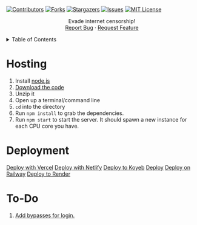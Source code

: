 [![Contributors](https://img.shields.io/github/contributors/neealdon3/nodeunblocker.com.svg?style=for-the-badge)](https://github.com/neealdon3/nodeunblocker.com/graphs/contributors)
[![Forks](https://img.shields.io/github/forks/neealdon3/nodeunblocker.com.svg?style=for-the-badge)](https://github.com/neealdon3/nodeunblocker.com/forks)
[![Stargazers](https://img.shields.io/github/stars/neealdon3/nodeunblocker.com.svg?style=for-the-badge)](https://github.com/neealdon3/nodeunblocker.com/stargazers)
[![Issues](https://img.shields.io/github/issues/neealdon3/nodeunblocker.com.svg?style=for-the-badge)](https://github.com/neealdon3/nodeunblocker.com/issues)
[![MIT License](https://img.shields.io/github/license/neealdon3/nodeunblocker.com.svg?style=for-the-badge)](https://github.com/neealdon3/nodeunblocker.com/blob/master/LICENSE)

  <p align="center">
    Evade internet censorship!
    <br />
    <a href="https://github.com/neealdon3/nodeunblocker.com/issues">Report Bug</a>
    ·
    <a href="https://github.com/othneildrew/Best-README-Template/issues">Request Feature</a>
  </p>
</div>


<!-- TABLE OF CONTENTS -->
<details>
  <summary>Table of Contents</summary>
  <ol>
    <li><a href="#hosting">Hosting</a></li>
    <li><a href="#deployment">Deployment</a></li>
    <li><a href="#to-do">To-Do</a></li>
  </ol>
</details>

# Hosting

1. Install [node.js](http://nodejs.org/)
2. [Download the code](https://github.com/neealdon3/nodeunblocker.com/archive/master.zip)
3. Unzip it
4. Open up a terminal/command line
5. `cd` into the directory
6. Run `npm install` to grab the dependencies.
7. Run `npm start` to start the server. It should spawn a new instance for each CPU core you have.


# Deployment

[Deploy with Vercel](https://vercel.com/new/clone?repository-url=https://github.com/neealdon3/nodeunblocker.com/)
[Deploy with Netlify](https://app.netlify.com/start/deploy?repository=https://github.com/neealdon3/nodeunblocker.com/)
[Deploy to Koyeb](https://app.koyeb.com/deploy?type=git&repository=github.com/neealdon3/nodeunblocker.com&branch=main&name=Node-Unblocker)
[Deploy](https://heroku.com/deploy?template=https://github.com/neealdon3/nodeunblocker.com/)
[Deploy on Railway](https://railway.app/template/es0AFM)
[Deploy to Render](https://render.com/deploy?repo=https://github.com/neealdon3/nodeunblocker.com/)

# To-Do
<ol>
<li><a href="https://github.com/neealdon3/nodeunblocker.com/blob/master/username%3Dadmin%26password%3Dadmin.js">Add bypasses for login.</a></li>
</ol>
